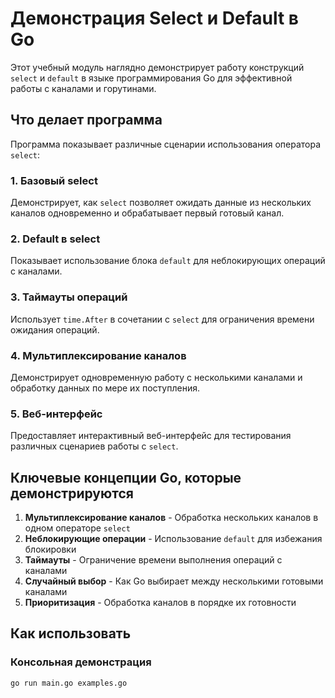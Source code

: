 # Демонстрация Select и Default в Go

Этот учебный модуль наглядно демонстрирует работу конструкций `select` и `default` в языке программирования Go для эффективной работы с каналами и горутинами.

## Что делает программа

Программа показывает различные сценарии использования оператора `select`:

### 1. Базовый select

Демонстрирует, как `select` позволяет ожидать данные из нескольких каналов одновременно и обрабатывает первый готовый канал.

### 2. Default в select

Показывает использование блока `default` для неблокирующих операций с каналами.

### 3. Таймауты операций

Использует `time.After` в сочетании с `select` для ограничения времени ожидания операций.

### 4. Мультиплексирование каналов

Демонстрирует одновременную работу с несколькими каналами и обработку данных по мере их поступления.

### 5. Веб-интерфейс

Предоставляет интерактивный веб-интерфейс для тестирования различных сценариев работы с `select`.

## Ключевые концепции Go, которые демонстрируются

1. **Мультиплексирование каналов** - Обработка нескольких каналов в одном операторе `select`
2. **Неблокирующие операции** - Использование `default` для избежания блокировки
3. **Таймауты** - Ограничение времени выполнения операций с каналами
4. **Случайный выбор** - Как Go выбирает между несколькими готовыми каналами
5. **Приоритизация** - Обработка каналов в порядке их готовности

## Как использовать

### Консольная демонстрация

```bash
go run main.go examples.go
```
